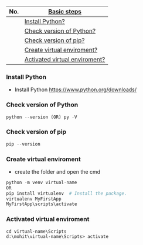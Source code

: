 |  No.  | [Basic steps]()                                                |
| :---: | -------------------------------------------------------------- |
|       | [Install Python?](#install-python)                             |
|       | [Check version of Python?](#check-version-of-python)           |
|       | [Check version of pip?](#check-version-of-pip)                 |
|       | [Create virtual enviroment?](#create-virtual-enviroment)       |
|       | [Activated virtual enviroment?](#activated-virtual-enviroment) |

### Install Python
* Install Python https://www.python.org/downloads/

### Check version of Python
```python
python --version (OR) py -V
```

### Check version of pip
```python
pip --version
```

### Create virtual enviroment
* create the folder and open the cmd
```python
python -m venv virtual-name
OR
pip install virtualenv  # Install the package.
virtualenv MyFirstApp
MyFirstApp\scripts\activate
```

### Activated virtual enviroment
```pyhton
cd virtual-name\Scripts
d:\mohit\virtual-name\Scripts> activate
```
